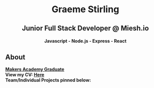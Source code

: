 <h1 align="center"> Graeme Stirling </h1> 
<h2 align="center"> Junior Full Stack Developer @ Miesh.io </h2> 
<h4 align="center"> Javascript - Node.js - Express - React </h4> 

## About
**[Makers Academy Graduate](https://www.makers.tech/about-us/)** <br>
**View my CV: [Here](https://github.com/gjstirling/CV/blob/master/README.md)**  
**Team/Individual Projects pinned below:** 


